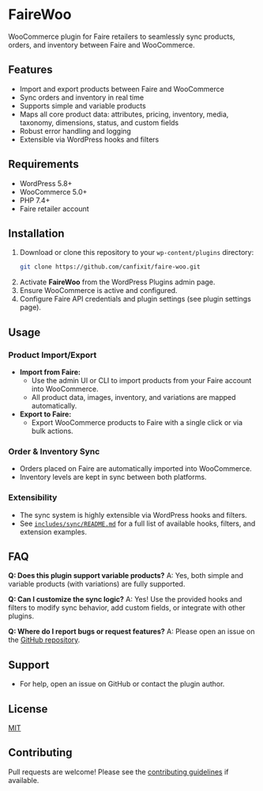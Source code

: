 # FaireWoo

WooCommerce plugin for Faire retailers to seamlessly sync products, orders, and inventory between Faire and WooCommerce.

## Features
- Import and export products between Faire and WooCommerce
- Sync orders and inventory in real time
- Supports simple and variable products
- Maps all core product data: attributes, pricing, inventory, media, taxonomy, dimensions, status, and custom fields
- Robust error handling and logging
- Extensible via WordPress hooks and filters

## Requirements
- WordPress 5.8+
- WooCommerce 5.0+
- PHP 7.4+
- Faire retailer account

## Installation
1. Download or clone this repository to your `wp-content/plugins` directory:
   ```sh
   git clone https://github.com/canfixit/faire-woo.git
   ```
2. Activate **FaireWoo** from the WordPress Plugins admin page.
3. Ensure WooCommerce is active and configured.
4. Configure Faire API credentials and plugin settings (see plugin settings page).

## Usage
### Product Import/Export
- **Import from Faire:**
  - Use the admin UI or CLI to import products from your Faire account into WooCommerce.
  - All product data, images, inventory, and variations are mapped automatically.
- **Export to Faire:**
  - Export WooCommerce products to Faire with a single click or via bulk actions.

### Order & Inventory Sync
- Orders placed on Faire are automatically imported into WooCommerce.
- Inventory levels are kept in sync between both platforms.

### Extensibility
- The sync system is highly extensible via WordPress hooks and filters.
- See [`includes/sync/README.md`](includes/sync/README.md) for a full list of available hooks, filters, and extension examples.

## FAQ
**Q: Does this plugin support variable products?**
A: Yes, both simple and variable products (with variations) are fully supported.

**Q: Can I customize the sync logic?**
A: Yes! Use the provided hooks and filters to modify sync behavior, add custom fields, or integrate with other plugins.

**Q: Where do I report bugs or request features?**
A: Please open an issue on the [GitHub repository](https://github.com/yourusername/faire-woo).

## Support
- For help, open an issue on GitHub or contact the plugin author.

## License
[MIT](LICENSE)

## Contributing
Pull requests are welcome! Please see the [contributing guidelines](CONTRIBUTING.md) if available. 